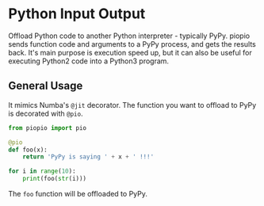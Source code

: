 Python Input Output
===========

Offload Python code to another Python interpreter - typically PyPy.
piopio sends function code and arguments to a PyPy process, and gets the results back. It's main purpose is execution speed up, but it can also be useful for executing Python2 code into a Python3 program.

General Usage
---------------

It mimics Numba's `@jit` decorator.
The function you want to offload to PyPy is decorated with `@pio`.


```python
from piopio import pio

@pio
def foo(x):
    return 'PyPy is saying ' + x + ' !!!'

for i in range(10):
    print(foo(str(i)))
```

The `foo` function will be offloaded to PyPy.
